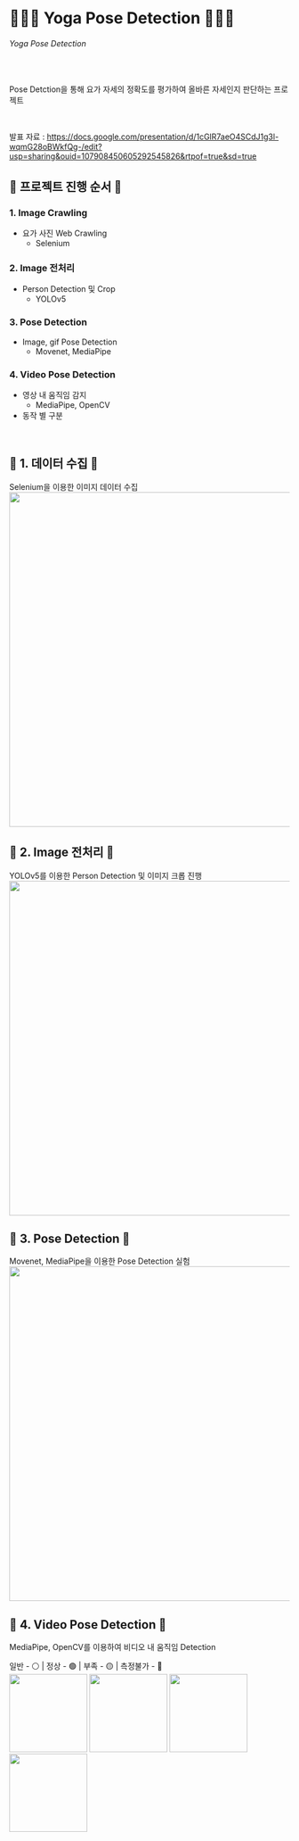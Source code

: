 # 🧘🏻‍♀️ Yoga Pose Detection 🧘🏻‍♀️
###### Yoga Pose Detection
<br>

Pose Detction을 통해 요가 자세의 정확도를 평가하여 올바른 자세인지 판단하는 프로젝트

<br>

발표 자료 : https://docs.google.com/presentation/d/1cGlR7aeO4SCdJ1g3l-wqmG28oBWkfQg-/edit?usp=sharing&ouid=107908450605292545826&rtpof=true&sd=true

## __📌 프로젝트 진행 순서 📌__
### 1. Image Crawling
* 요가 사진 Web Crawling
    * Selenium
### 2. Image 전처리
* Person Detection 및 Crop
    * YOLOv5
### 3. Pose Detection
* Image, gif Pose Detection
    * Movenet, MediaPipe
### 4. Video Pose Detection
* 영상 내 움직임 감지
    * MediaPipe, OpenCV
* 동작 별 구분

<br>

## __📌 1. 데이터 수집 📌__
<!-- __1) Image Crawling__ -->
<!-- <a href="https://drive.google.com/drive/folders/1Ciq-_KrDGRHzgdnoVzq0FdU93TGDZN-B"> 구글 드라이브 </a> -->
Selenium을 이용한 이미지 데이터 수집
<img src="./readme/1-1.png" width="600">
<br>

## __📌 2. Image 전처리 📌__
<!-- __1) Person Detection__ -->
YOLOv5를 이용한 Person Detection 및 이미지 크롭 진행
<img src="./readme/3-1.png" width="600">
<br>

## __📌 3. Pose Detection 📌__
Movenet, MediaPipe을 이용한 Pose Detection 실험
<img src="./readme/3-2.png" width="600">
<br>

## __📌 4. Video Pose Detection 📌__
MediaPipe, OpenCV를 이용하여 비디오 내 움직임 Detection
<!-- 평상시 - 흰색 | 정상 - 초록색 | 부족 - 노란색 | 측정불가 - 빨간색 -->
일반 - ⚪️ | 정상 - 🟢 | 부족 - 🟡 | 측정불가 - 🔴
<br>
<img src="./readme/2-1.png" width="140"> <img src="./readme/2-2.png" width="140"> <img src="./readme/2-3.png" width="140"> <img src="./readme/2-4.png" width="140">
<br>
<br>
